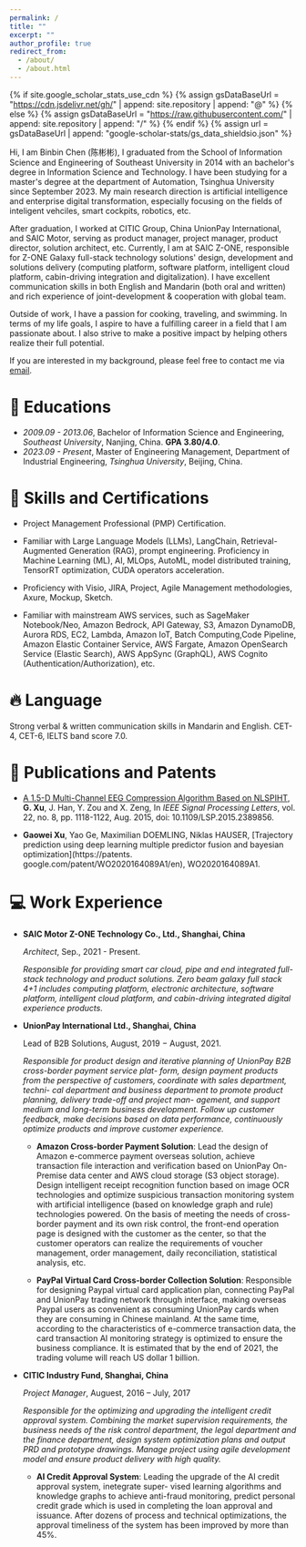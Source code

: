 ```yaml
---
permalink: /
title: ""
excerpt: ""
author_profile: true
redirect_from:
  - /about/
  - /about.html
---
```


{% if site.google_scholar_stats_use_cdn %}
{% assign gsDataBaseUrl = "https://cdn.jsdelivr.net/gh/" | append: site.repository | append: "@" %}
{% else %}
{% assign gsDataBaseUrl = "https://raw.githubusercontent.com/" | append: site.repository | append: "/" %}
{% endif %}
{% assign url = gsDataBaseUrl | append: "google-scholar-stats/gs_data_shieldsio.json" %}

<span class='anchor' id='about-me'></span>

Hi, I am Binbin Chen (陈彬彬), I graduated from the School of Information Science and Engineering of Southeast University in 2014 with an bachelor's degree in Information Science and Technology. I have been studying for a master's degree at the department of Automation, Tsinghua University since September 2023. My main research direction is artificial intelligence and enterprise digital transformation, especially focusing on the fields of inteligent vehciles, smart cockpits, robotics, etc.

After graduation, I worked at CITIC Group, China UnionPay International, and SAIC Motor, serving as product manager, project manager, product director, solution architect, etc. Currently, I am at SAIC Z-ONE, responsible for Z-ONE Galaxy full-stack technology solutions' design, development and solutions delivery (computing platform, software platform, intelligent cloud platform, cabin-driving integration and digitalization). I have excellent communication skills in both English and Mandarin (both oral and written) and rich experience of joint-development & cooperation with global team.

Outside of work, I have a passion for cooking, traveling, and swimming. In terms of my life goals, I aspire to have a fulfilling career in a field that I am passionate about. I also strive to make a positive impact by helping others realize their full potential.

If you are interested in my background, please feel free to contact me via [email](binbinchen027@gmail.com).

<span class='anchor' id='educations'></span>

# 📖 Educations

- _2009.09 - 2013.06_, Bachelor of Information Science and Engineering, _Southeast University_, Nanjing, China. **GPA 3.80/4.0**. 
- _2023.09 - Present_, Master of Engineering Management, Department of Industrial Engineering, _Tsinghua University_, Beijing, China.

<span class='anchor' id='skills-and-certifications'></span>

# 💬 Skills and Certifications

- Project Management Professional (PMP) Certification.

- Familiar with Large Language Models (LLMs), LangChain, Retrieval-Augmented Generation (RAG), prompt engineering. Proficiency in Machine Learning (ML), AI, MLOps, AutoML, model distributed training, TensorRT optimization, CUDA operators acceleration.

- Proficiency with Visio, JIRA, Project, Agile Management methodologies, Axure, Mockup, Sketch.

- Familiar with mainstream AWS services, such as SageMaker Notebook/Neo, Amazon Bedrock, API Gateway, S3, Amazon DynamoDB, Aurora RDS, EC2, Lambda, Amazon IoT, Batch Computing,Code Pipeline, Amazon Elastic Container Service, AWS Fargate, Amazon OpenSearch Service (Elastic Search), AWS AppSync (GraphQL), AWS Cognito (Authentication/Authorization), etc.


<span class='anchor' id='language'></span>

# 🔥 Language

Strong verbal & written communication skills in Mandarin and English. CET-4, CET-6, IELTS band score 7.0.


<span class='anchor' id='publications-and-patents'></span>

# 📝 Publications and Patents

- [A 1.5-D Multi-Channel EEG Compression Algorithm Based on NLSPIHT](https://ieeexplore.ieee.org/abstract/document/7004797), **G. Xu**, J. Han, Y. Zou and X. Zeng, In _IEEE Signal Processing Letters_, vol. 22, no. 8, pp. 1118-1122, Aug. 2015, doi: 10.1109/LSP.2015.2389856.

- **Gaowei Xu**, Yao Ge, Maximilian DOEMLING, Niklas HAUSER, [Trajectory prediction using deep learning multiple predictor fusion and bayesian optimization](https://patents. google.com/patent/WO2020164089A1/en), WO2020164089A1.




# 💻 Work Experience

- **SAIC Motor Z-ONE Technology Co., Ltd., Shanghai, China**

  _Architect_, Sep., 2021 - Present.

  _Responsible for providing smart car cloud, pipe and end integrated full-stack technology and product solutions. Zero beam galaxy full stack 4+1 includes computing platform, electronic architecture, software platform, intelligent cloud platform, and cabin-driving integrated digital experience products._


- **UnionPay International Ltd., Shanghai, China**

  Lead of B2B Solutions, August, 2019 − August, 2021.

  _Responsible for product design and iterative planning of UnionPay B2B cross-border payment service plat- form, design payment products from the perspective of customers, coordinate with sales department, techni- cal department and business department to promote product planning, delivery trade-off and project man- agement, and support medium and long-term business development. Follow up customer feedback, make decisions based on data performance, continuously optimize products and improve customer experience._

  - **Amazon Cross-border Payment Solution**: Lead the design of Amazon e-commerce payment overseas solution, achieve transaction file interaction and verification based on UnionPay On-Premise data center and AWS cloud storage (S3 object storage). Design intelligent receipt recognition function based on image OCR technologies and optimize suspicious transaction monitoring system with artificial intelligence (based on knowledge graph and rule) technologies powered. On the basis of meeting the needs of cross-border payment and its own risk control, the front-end operation page is designed with the customer as the center, so that the customer operators can realize the requirements of voucher management, order management, daily reconciliation, statistical analysis, etc.

  - **PayPal Virtual Card Cross-border Collection Solution**: Responsible for designing Paypal virtual card application plan, connecting PayPal and UnionPay trading network through interface, making overseas Paypal users as convenient as consuming UnionPay cards when they are consuming in Chinese mainland. At the same time, according to the characteristics of e-commerce transaction data, the card transaction AI monitoring strategy is optimized to ensure the business compliance. It is estimated that by the end of 2021, the trading volume will reach US dollar 1 billion.

- **CITIC Industry Fund, Shanghai, China**

  _Project Manager_, Auguest, 2016 – July, 2017

  _Responsible for the optimizing and upgrading the intelligent credit approval system. Combining the market supervision requirements, the business needs of the risk control department, the legal department and the finance department, design system optimization plans and output PRD and prototype drawings. Manage project using agile development model and ensure product delivery with high quality._


  - **AI Credit Approval System**: Leading the upgrade of the AI credit approval system, inetegrate super- vised learning algorithms and knowledge graphs to achieve anti-fraud monitoring, predict personal credit grade which is used in completing the loan approval and issuance. After dozens of process and technical optimizations, the approval timeliness of the system has been improved by more than 45%.
